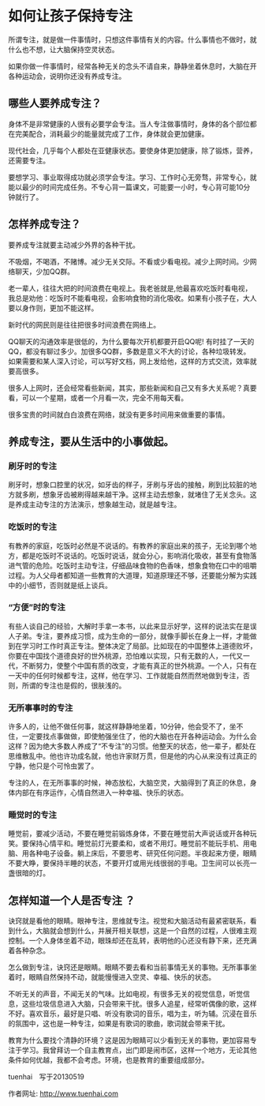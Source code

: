 # 如何让孩子保持专注


所谓专注，就是做一件事情时，只想这件事情有关的内容。什么事情也不做时，就什么也不想，让大脑保持空灵状态。

如果你做一件事情时，经常各种无关的念头不请自来，静静坐着休息时，大脑在开各种运动会，说明你还没有养成专注。

## 哪些人要养成专注？

身体不是非常健康的人很有必要学会专注。当人专注做事情时，身体的各个部位都在完美配合，消耗最少的能量就完成了工作，身体就会更加健康。

现代社会，几乎每个人都处在亚健康状态。要使身体更加健康，除了锻炼，营养，还需要专注。

要想学习、事业取得成功就必须学会专注。学习、工作时心无旁骛，非常专心，就能以最少的时间完成任务。不专心背一篇课文，可能要一小时，专心背可能10分钟就行了。


## 怎样养成专注？

要养成专注就要主动减少外界的各种干扰。

不吸烟，不喝酒，不赌博。减少无关交际。不看或少看电视。减少上网时间。少网络聊天，少加QQ群。

老一辈人，往往大把的时间浪费在电视上。我老爸就是,他最喜欢吃饭时看电视，我总是劝他：吃饭时不能看电视，会影响食物的消化吸收。如果有小孩子在，大人要以身作则，更加不能这样。

新时代的网民则是往往把很多时间浪费在网络上。

QQ聊天的沟通效率是很低的，为什么要每次开机都要开启QQ呢! 有时挂了一天的QQ，都没有聊过多少。加很多QQ群，多数是意义不大的讨论，各种垃圾转发。如果需要和某人深入讨论，可以写好文档，网上发给他，这样的方式交流，效率就要高很多。

很多人上网时，还会经常看些新闻，其实，那些新闻和自己又有多大关系呢？真要看，可以一个星期，或者一个月看一次，完全不用每天看。

很多宝贵的时间就白白浪费在网络，就没有更多时间用来做重要的事情。


## 养成专注，要从生活中的小事做起。

### 刷牙时的专注

刷牙时，想象口腔里的状况，如牙齿的样子，牙刷与牙齿的接触，刷到比较脏的地方就多刷，想象牙齿被刷得越来越干净。这样主动去想象，就堵住了无关念头。这是养成主动专注的方法演示，想象越生动，就是越专注。


### 吃饭时的专注

有教养的家庭，吃饭时必然是不说话的。有教养的家庭出来的孩子，无论到哪个地方，都是吃饭时不说话的。吃饭时说话，就会分心，影响消化吸收，甚至有食物落进气管的危险。吃饭时主动专注，仔细品味食物的色香味，想象食物在口中的咀嚼过程。为人父母者都知道一些教育的大道理，知道原理还不够，还要能分解为实践中的小细节，否则就是纸上谈兵。


### “方便”时的专注

有些人谈自己的经验，大解时手拿一本书，以此来显示好学，这样的说法实在是误人子弟。专注，要养成习惯，成为生命的一部分，就像手脚长在身上一样，才能做到在学习时工作时真正专注。整体决定了局部。比如现在的中国整体上道德败坏，你要在中国找个道德良好的世外桃源，恐怕难以实现，只有无数的人，一代又一代，不断努力，使整个中国有质的改变，才能有真正的世外桃源。一个人，只有在一天中的任何时候都专注，这样，他在学习、工作就能自然而然地做到专注，否则，所谓的专注也是假的，很肤浅的。


### 无所事事时的专注

许多人的，让他不做任何事，就这样静静地坐着，10分钟，他会受不了，坐不住，一定要找点事做做，即使勉强坐住了，他的大脑也在开各种运动会。为什么会这样？因为绝大多数人养成了“不专注”的习惯。他整天的状态，他一辈子，都处在思维散乱中。他也许功成名就，他也许家财万贯，但是他的内心从来没有过真正的宁静，他只是个可怜虫罢了。

专注的人，在无所事事的时候，神态放松，大脑空灵，大脑得到了真正的休息，身体内部在有序运作，心情自然进入一种幸福、快乐的状态。


### 睡觉时的专注

睡觉前，要减少活动，不要在睡觉前锻炼身体，不要在睡觉前大声说话或开各种玩笑。要保持心情平和。睡觉前灯光要柔和，或者不用灯。睡觉前不能玩手机、用电脑、用各种电子设备。躺上床后，不要思考、研究任何问题。半夜起来方便，眼睛不要大睁，要保持半睡的状态，不要开灯或用光线很弱的手电。卫生间可以长亮一盏很暗的灯。


## 怎样知道一个人是否专注 ？

诀窍就是看他的眼睛。眼神专注，思维就专注。视觉和大脑活动有最紧密联系，看到什么，大脑就会想到什么，并展开相关联想，这是一个自然的过程，人很难主观控制。一个人身体坐着不动，眼珠却还在乱转，表明他的心还没有静下来，还充满着各种杂念。

怎么做到专注，诀窍还是眼睛。眼睛不要去看和当前事情无关的事物。无所事事坐着时，眼睛自然保持不动，就能慢慢进入空灵、幸福、快乐的状态。

不听无关的声音，不闻无关的气味。比如电视，有很多无关的视觉信息，听觉信息，这些垃圾信息进入大脑，只会带来干扰。很多人追星，经常听偶像的歌，这样不好。喜欢音乐，最好是只唱、听没有歌词的音乐，唱为主，听为辅。沉浸在音乐的氛围中，这也是一种专注，如果是有歌词的歌曲，歌词就会带来干扰。

教育为什么要找个清静的环境？这是因为眼睛可以少看到无关的事物，更加容易专注于学习。我曾拜访一个自主教育点，出门即是闹市区，这样一个地方，无论其他条件如何优越，我都不会考虑。环境，也是教育的重要组成部分。

tuenhai　写于20130519

作者网址:   http://www.tuenhai.com
